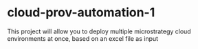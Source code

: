 # cloud-prov-automation-1
This project will allow you to deploy multiple microstrategy cloud environments at once, based on an excel file as input
